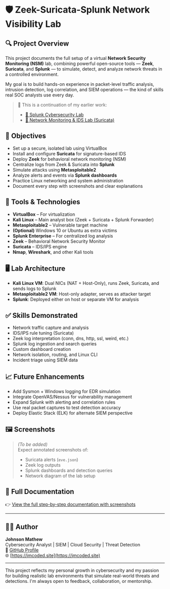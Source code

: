 # 🛡️ Zeek-Suricata-Splunk Network Visibility Lab

## 🔍 Project Overview

This project documents the full setup of a virtual **Network Security Monitoring (NSM)** lab, combining powerful open-source tools — **Zeek**, **Suricata**, and **Splunk** — to simulate, detect, and analyze network threats in a controlled environment.

My goal is to build hands-on experience in packet-level traffic analysis, intrusion detection, log correlation, and SIEM operations — the kind of skills real SOC analysts use every day.

> 🔗 This is a continuation of my earlier work:  
> - [🔗 Splunk Cybersecurity Lab](https://github.com/jmcoded0/Splunk-Cybersecurity-Lab)  
> - [🔗 Network Monitoring & IDS Lab (Suricata)](https://github.com/jmcoded0/Network-Monitoring-IDS-Lab)

## 🎯 Objectives

- Set up a secure, isolated lab using VirtualBox
- Install and configure **Suricata** for signature-based IDS
- Deploy **Zeek** for behavioral network monitoring (NSM)
- Centralize logs from Zeek & Suricata into **Splunk**
- Simulate attacks using **Metasploitable2**
- Analyze alerts and events via **Splunk dashboards**
- Practice Linux networking and system administration
- Document every step with screenshots and clear explanations

## 🧰 Tools & Technologies

- **VirtualBox** – For virtualization
- **Kali Linux** – Main analyst box (Zeek + Suricata + Splunk Forwarder)
- **Metasploitable2** – Vulnerable target machine
- **(Optional)** Windows 10 or Ubuntu as extra victims
- **Splunk Enterprise** – For centralized log analysis
- **Zeek** – Behavioral Network Security Monitor
- **Suricata** – IDS/IPS engine
- **Nmap**, **Wireshark**, and other Kali tools

## 🖥️ Lab Architecture

- **Kali Linux VM**: Dual NICs (NAT + Host-Only), runs Zeek, Suricata, and sends logs to Splunk
- **Metasploitable2 VM**: Host-only adapter, serves as attacker target
- **Splunk**: Deployed either on host or separate VM for analysis

## ✅ Skills Demonstrated

- Network traffic capture and analysis
- IDS/IPS rule tuning (Suricata)
- Zeek log interpretation (conn, dns, http, ssl, weird, etc.)
- Splunk log ingestion and search queries
- Custom dashboard creation
- Network isolation, routing, and Linux CLI
- Incident triage using SIEM data

## 📈 Future Enhancements

- Add Sysmon + Windows logging for EDR simulation
- Integrate OpenVAS/Nessus for vulnerability management
- Expand Splunk with alerting and correlation rules
- Use real packet captures to test detection accuracy
- Deploy Elastic Stack (ELK) for alternate SIEM perspective

## 🖼️ Screenshots

> *(To be added)*  
> Expect annotated screenshots of:
> - Suricata alerts (`eve.json`)  
> - Zeek log outputs  
> - Splunk dashboards and detection queries  
> - Network diagram of the lab setup

## 📄 Full Documentation

👉 [View the full step-by-step documentation with screenshots](https://github.com/jmcoded0/Network-Monitoring-IDS-Lab/blob/main/Documenting.md)

---

## 👨‍💻 Author

**Johnson Mathew**  
Cybersecurity Analyst | SIEM | Cloud Security | Threat Detection  
📎 [GitHub Profile](https://github.com/jmcoded0)  
🌐 [https://jmcoded.site](https://jmcoded.site)

---

This project reflects my personal growth in cybersecurity and my passion for building realistic lab environments that simulate real-world threats and detections. I'm always open to feedback, collaboration, or mentorship.
